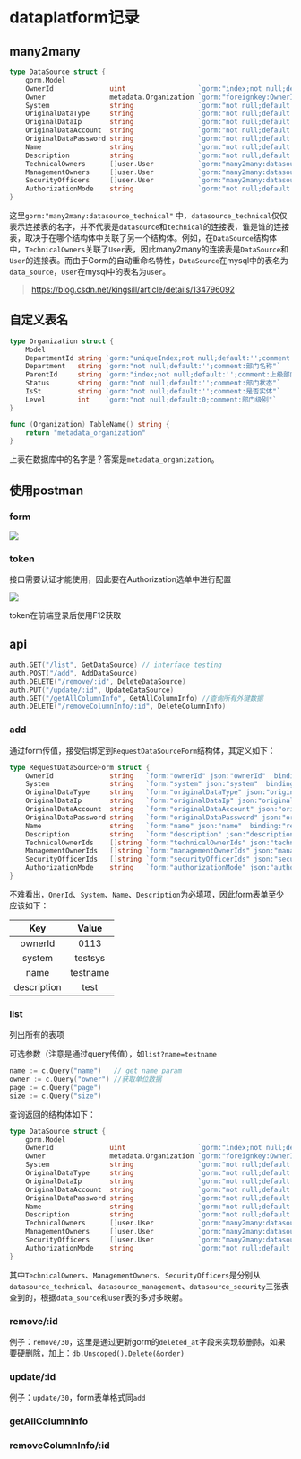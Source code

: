 # dataplatform记录

## many2many

```go
type DataSource struct {
	gorm.Model
	OwnerId              uint                  `gorm:"index;not null;default:0;comment:单位"`
	Owner                metadata.Organization `gorm:"foreignkey:OwnerId"`
	System               string                `gorm:"not null;default:'';comment:系统"`
	OriginalDataType     string                `gorm:"not null;default:'';comment:原始库类型"`
	OriginalDataIp       string                `gorm:"not null;default:'';comment:原始库地址"`
	OriginalDataAccount  string                `gorm:"not null;default:'';comment:原始库账号"`
	OriginalDataPassword string                `gorm:"not null;default:'';comment:原始库密码"`
	Name                 string                `gorm:"not null;default:'';comment:名称"`
	Description          string                `gorm:"not null;default:'';comment:描述"`
	TechnicalOwners      []user.User           `gorm:"many2many:datasource_technical" json:"datasource_technical"`
	ManagementOwners     []user.User           `gorm:"many2many:datasource_management" json:"datasource_management"`
	SecurityOfficers     []user.User           `gorm:"many2many:datasource_security" json:"datasource_security"`
	AuthorizationMode    string                `gorm:"not null;default:'';comment:授权模式"`
}
```

这里`gorm:"many2many:datasource_technical"` 中，`datasource_technical`仅仅表示连接表的名字，并不代表是`datasource`和`technical`的连接表，谁是谁的连接表，取决于在哪个结构体中关联了另一个结构体。例如，在`DataSource`结构体中，`TechnicalOwners`关联了`User`表，因此many2many的连接表是`DataSource`和`User`的连接表。而由于Gorm的自动重命名特性，`DataSource`在mysql中的表名为`data_source`，`User`在mysql中的表名为`user`。

> https://blog.csdn.net/kingsill/article/details/134796092

## 自定义表名

```go
type Organization struct {
	Model
	DepartmentId string `gorm:"uniqueIndex;not null;default:'';comment:部门编号"`
	Department   string `gorm:"not null;default:'';comment:部门名称"`
	ParentId     string `gorm:"index;not null;default:'';comment:上级部门编号"`
	Status       string `gorm:"not null;default:'';comment:部门状态"`
	IsSt         string `gorm:"not null;default:'';comment:是否实体"`
	Level        int    `gorm:"not null;default:0;comment:部门级别"`
}

func (Organization) TableName() string {
	return "metadata_organization"
}
```

上表在数据库中的名字是？答案是`metadata_organization`。

## 使用postman

### form

![](https://cdn.jsdelivr.net/gh/HiderX/pictures@main/uPic/image-20240302153104121.png)

### token

接口需要认证才能使用，因此要在Authorization选单中进行配置

![](https://cdn.jsdelivr.net/gh/HiderX/pictures@main/uPic/%E6%88%AA%E5%B1%8F2024-03-02%2015.32.21.png)

token在前端登录后使用F12获取

## api

```go
auth.GET("/list", GetDataSource) // interface testing
auth.POST("/add", AddDataSource)
auth.DELETE("/remove/:id", DeleteDataSource)
auth.PUT("/update/:id", UpdateDataSource)
auth.GET("/getAllColumnInfo", GetAllColumnInfo) //查询所有外键数据
auth.DELETE("/removeColumnInfo/:id", DeleteColumnInfo)
```

### add

通过form传值，接受后绑定到`RequestDataSourceForm`结构体，其定义如下：

```go
type RequestDataSourceForm struct {
	OwnerId              string   `form:"ownerId" json:"ownerId"  binding:"required"`
	System               string   `form:"system" json:"system"  binding:"required"`
	OriginalDataType     string   `form:"originalDataType" json:"originalDataType"`
	OriginalDataIp       string   `form:"originalDataIp" json:"originalDataIp"`
	OriginalDataAccount  string   `form:"originalDataAccount" json:"originalDataAccount"`
	OriginalDataPassword string   `form:"originalDataPassword" json:"originalDataPassword"`
	Name                 string   `form:"name" json:"name"  binding:"required"`
	Description          string   `form:"description" json:"description"  binding:"required"`
	TechnicalOwnerIds    []string `form:"technicalOwnerIds" json:"technicalOwnerIds"`
	ManagementOwnerIds   []string `form:"managementOwnerIds" json:"managementOwnerIds"`
	SecurityOfficerIds   []string `form:"securityOfficerIds" json:"securityOfficerIds"`
	AuthorizationMode    string   `form:"authorizationMode" json:"authorizationMode"`
}
```

不难看出，`OnerId`、`System`、`Name`、`Description`为必填项，因此form表单至少应该如下：

|     Key     |  Value   |
| :---------: | :------: |
|   ownerId   |   0113   |
|   system    | testsys  |
|    name     | testname |
| description |   test   |

### list

列出所有的表项

可选参数（注意是通过query传值），如`list?name=testname`

```go
name := c.Query("name")   // get name param
owner := c.Query("owner") //获取单位数据
page := c.Query("page")
size := c.Query("size")
```

查询返回的结构体如下：

```go
type DataSource struct {
	gorm.Model
	OwnerId              uint                  `gorm:"index;not null;default:0;comment:单位"`
	Owner                metadata.Organization `gorm:"foreignkey:OwnerId"`
	System               string                `gorm:"not null;default:'';comment:系统"`
	OriginalDataType     string                `gorm:"not null;default:'';comment:原始库类型"`
	OriginalDataIp       string                `gorm:"not null;default:'';comment:原始库地址"`
	OriginalDataAccount  string                `gorm:"not null;default:'';comment:原始库账号"`
	OriginalDataPassword string                `gorm:"not null;default:'';comment:原始库密码"`
	Name                 string                `gorm:"not null;default:'';comment:名称"`
	Description          string                `gorm:"not null;default:'';comment:描述"`
	TechnicalOwners      []user.User           `gorm:"many2many:datasource_technical" json:"datasource_technical"`
	ManagementOwners     []user.User           `gorm:"many2many:datasource_management" json:"datasource_management"`
	SecurityOfficers     []user.User           `gorm:"many2many:datasource_security" json:"datasource_security"`
	AuthorizationMode    string                `gorm:"not null;default:'';comment:授权模式"`
}
```

其中`TechnicalOwners`、`ManagementOwners`、`SecurityOfficers`是分别从`datasource_technical`、`datasource_management`、`datasource_security`三张表查到的，根据`data_source`和`user`表的多对多映射。

### remove/:id

例子：`remove/30`，这里是通过更新gorm的`deleted_at`字段来实现软删除，如果要硬删除，加上：`db.Unscoped().Delete(&order)`

### update/:id

例子：`update/30`，form表单格式同`add`

### getAllColumnInfo



### removeColumnInfo/:id

